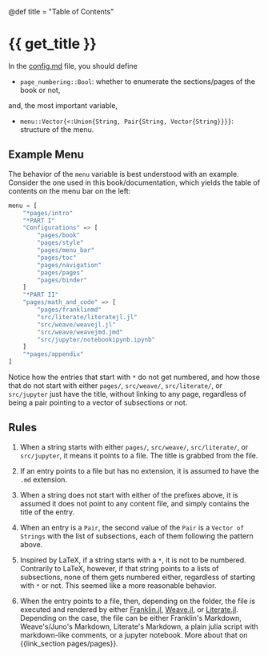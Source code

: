 @def title = "Table of Contents"

# {{ get_title }}

In the [config.md](https://raw.githubusercontent.com/rmsrosa/booksjl-franklin-template/main/config.md) file, you should define

* `page_numbering::Bool`: whether to enumerate the sections/pages of the book or not,

and, the most important variable,

* `menu::Vector{<:Union{String, Pair{String, Vector{String}}}}`: structure of the menu.

## Example Menu

The behavior of the `menu` variable is best understood with an example. Consider the one used in this book/documentation, which yields the table of contents on the menu bar on the left:

```julia
menu = [
    "*pages/intro"
    "*PART I"
    "Configurations" => [
        "pages/book"
        "pages/style"
        "pages/menu_bar"
        "pages/toc"
        "pages/navigation"
        "pages/pages"
        "pages/binder"
    ]
    "*PART II"
    "pages/math_and_code" => [
        "pages/franklinmd"
        "src/literate/literatejl.jl"
        "src/weave/weavejl.jl"
        "src/weave/weavejmd.jmd"
        "src/jupyter/notebookipynb.ipynb"
    ]
    "*pages/appendix"
]
```

Notice how the entries that start with `*` do not get numbered, and how those that do not start with either `pages/`, `src/weave/`, `src/literate/`, or `src/jupyter` just have the title, without linking to any page, regardless of being a pair pointing to a vector of subsections or not.

## Rules

1. When a string starts with either `pages/`, `src/weave/`, `src/literate/`, or `src/jupyter`, it means it points to a file. The title is grabbed from the file.

1. If an entry points to a file but has no extension, it is assumed to have the `.md` extension.

1. When a string does not start with either of the prefixes above, it is assumed it does not point to any content file, and simply contains the title of the entry.

1. When an entry is a `Pair`, the second value of the `Pair` is a `Vector of Strings` with the list of subsections, each of them following the pattern above.

1. Inspired by LaTeX, if a string starts with a `*`, it is not to be numbered. Contrarily to LaTeX, however, if that string points to a lists of subsections, none of them gets numbered either, regardless of starting with `*` or not. This seemed like a more reasonable behavior.

1. When the entry points to a file, then, depending on the folder, the file is executed and rendered by either [Franklin.jl](https://github.com/tlienart/Franklin.jl), [Weave.jl](https://github.com/JunoLab/Weave.jl), or [Literate.jl](https://github.com/fredrikekre/Literate.jl). Depending on the case, the file can be either Franklin's Markdown, Weave's/Juno's Markdown, Literate's Markdown, a plain julia script with markdown-like comments, or a jupyter notebook. More about that on {{link_section pages/pages}}.
